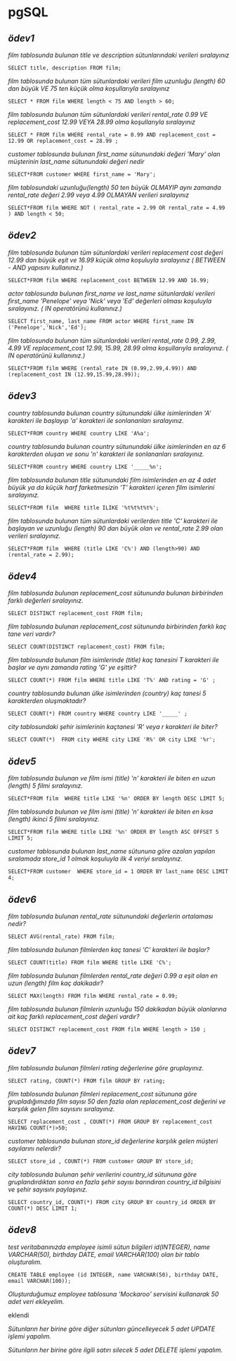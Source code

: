 # pgSQL

## *ödev1*
*film tablosunda bulunan title ve description sütunlarındaki verileri sıralayınız*

`SELECT title, description FROM film;`

*film tablosunda bulunan tüm sütunlardaki verileri film uzunluğu (length) 60 dan büyük VE 75 ten küçük olma koşullarıyla sıralayınız*

`SELECT * FROM film WHERE length < 75 AND length > 60;`

*film tablosunda bulunan tüm sütunlardaki verileri rental_rate 0.99 VE replacement_cost 12.99 VEYA 28.99 olma koşullarıyla sıralayınız*

`SELECT * FROM film WHERE rental_rate = 0.99 AND replacement_cost = 12.99 OR replacement_cost = 28.99 ; `

*customer tablosunda bulunan first_name sütunundaki değeri 'Mary' olan müşterinin last_name sütunundaki değeri nedir*

`SELECT*FROM customer WHERE first_name = 'Mary';`

*film tablosundaki uzunluğu(length) 50 ten büyük OLMAYIP aynı zamanda rental_rate değeri 2.99 veya 4.99 OLMAYAN verileri sıralayınız*

`SELECT*FROM film WHERE NOT ( rental_rate = 2.99 OR rental_rate = 4.99 ) AND length < 50;`

## *ödev2*
*film tablosunda bulunan tüm sütunlardaki verileri replacement cost değeri 12.99 dan büyük eşit ve 16.99 küçük olma koşuluyla sıralayınız ( BETWEEN - AND yapısını kullanınız.)*

`SELECT*FROM film
WHERE replacement_cost BETWEEN 12.99 AND 16.99;
`

*actor tablosunda bulunan first_name ve last_name sütunlardaki verileri first_name 'Penelope' veya 'Nick' veya 'Ed' değerleri olması koşuluyla sıralayınız. ( IN operatörünü kullanınız.)*

`SELECT first_name, last_name FROM actor
WHERE first_name IN ('Penelope','Nick','Ed');`

*film tablosunda bulunan tüm sütunlardaki verileri rental_rate 0.99, 2.99, 4.99 VE replacement_cost 12.99, 15.99, 28.99 olma koşullarıyla sıralayınız. ( IN operatörünü kullanınız.)*

`SELECT*FROM film
WHERE (rental_rate IN (0.99,2.99,4.99)) AND (replacement_cost IN (12.99,15.99,28.99));`

## *ödev3*
*country tablosunda bulunan country sütunundaki ülke isimlerinden 'A' karakteri ile başlayıp 'a' karakteri ile sonlananları sıralayınız.*

`SELECT*FROM country
WHERE country LIKE 'A%a';`

*country tablosunda bulunan country sütunundaki ülke isimlerinden en az 6 karakterden oluşan ve sonu 'n' karakteri ile sonlananları sıralayınız.*

`SELECT*FROM country
WHERE country LIKE '_____%n';`

*film tablosunda bulunan title sütunundaki film isimlerinden en az 4 adet büyük ya da küçük harf farketmesizin 'T' karakteri içeren film isimlerini sıralayınız.*

`SELECT*FROM film 
WHERE title ILIKE '%t%t%t%t%';`

*film tablosunda bulunan tüm sütunlardaki verilerden title 'C' karakteri ile başlayan ve uzunluğu (length) 90 dan büyük olan ve rental_rate 2.99 olan verileri sıralayınız.*

`SELECT*FROM film 
WHERE (title LIKE 'C%') AND (length>90) AND (rental_rate = 2.99);
`

## *ödev4*
*film tablosunda bulunan replacement_cost sütununda bulunan birbirinden farklı değerleri sıralayınız.*

`SELECT DISTINCT replacement_cost FROM film;`

*film tablosunda bulunan replacement_cost sütununda birbirinden farklı kaç tane veri vardır?*

`SELECT COUNT(DISTINCT replacement_cost) FROM film;`

*film tablosunda bulunan film isimlerinde (title) kaç tanesini T karakteri ile başlar ve aynı zamanda rating 'G' ye eşittir?*

`SELECT COUNT(*) FROM film WHERE title LIKE 'T%' AND rating = 'G' ;`

*country tablosunda bulunan ülke isimlerinden (country) kaç tanesi 5 karakterden oluşmaktadır?*

`SELECT COUNT(*) FROM country WHERE country LIKE '_____' ;
`

*city tablosundaki şehir isimlerinin kaçtanesi 'R' veya r karakteri ile biter?*

`SELECT COUNT(*)  FROM city WHERE city LIKE 'R%' OR city LIKE '%r';`

## *ödev5*
*film tablosunda bulunan ve film ismi (title) 'n' karakteri ile biten en uzun (length) 5 filmi sıralayınız.*

`SELECT*FROM film 
WHERE title LIKE '%n'
ORDER BY length DESC
LIMIT 5;`

*film tablosunda bulunan ve film ismi (title) 'n' karakteri ile biten en kısa (length) ikinci 5 filmi sıralayınız.*

`SELECT*FROM film
WHERE title LIKE '%n'
ORDER BY length ASC
OFFSET 5
LIMIT 5;
`

*customer tablosunda bulunan last_name sütununa göre azalan yapılan sıralamada store_id 1 olmak koşuluyla ilk 4 veriyi sıralayınız.*

`SELECT*FROM customer 
WHERE store_id = 1
ORDER BY last_name DESC
LIMIT 4;
`
## *ödev6*
*film tablosunda bulunan rental_rate sütunundaki değerlerin ortalaması nedir?*

`SELECT AVG(rental_rate) FROM film;`

*film tablosunda bulunan filmlerden kaç tanesi 'C' karakteri ile başlar?*

`SELECT COUNT(title) FROM film WHERE title LIKE 'C%';`

*film tablosunda bulunan filmlerden rental_rate değeri 0.99 a eşit olan en uzun (length) film kaç dakikadır?*

`SELECT MAX(length) FROM film WHERE rental_rate = 0.99;`

*film tablosunda bulunan filmlerin uzunluğu 150 dakikadan büyük olanlarına ait kaç farklı replacement_cost değeri vardır?*

`SELECT DISTINCT replacement_cost FROM film WHERE length > 150 ;`

## *ödev7*
*film tablosunda bulunan filmleri rating değerlerine göre gruplayınız.*

`SELECT rating, COUNT(*) FROM film GROUP BY rating;`

*film tablosunda bulunan filmleri replacement_cost sütununa göre grupladığımızda film sayısı 50 den fazla olan replacement_cost değerini ve karşılık gelen film sayısını sıralayınız.*

`SELECT replacement_cost , COUNT(*) FROM GROUP BY replacement_cost HAVING COUNT(*)>50;`

*customer tablosunda bulunan store_id değerlerine karşılık gelen müşteri sayılarını nelerdir?*

`SELECT store_id , COUNT(*) FROM customer GROUP BY store_id;`

*city tablosunda bulunan şehir verilerini country_id sütununa göre gruplandırdıktan sonra en fazla şehir sayısı barındıran country_id bilgisini ve şehir sayısını paylaşınız.*

`SELECT country_id, COUNT(*) FROM city GROUP BY country_id ORDER BY COUNT(*) DESC LIMIT 1;`

## *ödev8*

*test veritabanınızda employee isimli sütun bilgileri id(INTEGER), name VARCHAR(50), birthday DATE, email VARCHAR(100) olan bir tablo oluşturalım.*

`CREATE TABLE employee (id INTEGER, name VARCHAR(50), birthday DATE, email VARCHAR(100));`

*Oluşturduğumuz employee tablosuna 'Mockaroo' servisini kullanarak 50 adet veri ekleyelim.*

eklendi

*Sütunların her birine göre diğer sütunları güncelleyecek 5 adet UPDATE işlemi yapalım.*



*Sütunların her birine göre ilgili satırı silecek 5 adet DELETE işlemi yapalım.*



